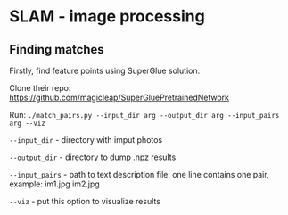 # SLAM - image processing

## Finding matches

Firstly, find feature points using SuperGlue solution.

Clone their repo: https://github.com/magicleap/SuperGluePretrainedNetwork

Run: 
`./match_pairs.py --input_dir arg --output_dir arg --input_pairs arg --viz`

`--input_dir` - directory with imput photos

`--output_dir` - directory to dump .npz results

`--input_pairs` - path to text description file: one line contains one pair, example: im1.jpg im2.jpg

`--viz` - put this option to visualize results